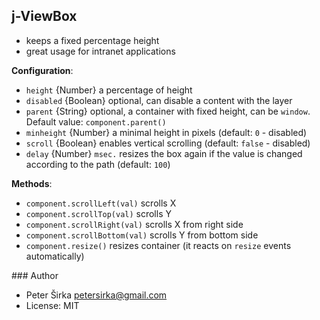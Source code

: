 ## j-ViewBox

- keeps a fixed percentage height
- great usage for intranet applications

__Configuration__:

- `height` {Number} a percentage of height
- `disabled` {Boolean} optional, can disable a content with the layer
- `parent` {String} optional, a container with fixed height, can be `window`. Default value: `component.parent()`
- `minheight` {Number} a minimal height in pixels (default: `0` - disabled)
- `scroll` {Boolean} enables vertical scrolling (default: `false` - disabled)
- `delay` {Number} `msec.` resizes the box again if the value is changed according to the path (default: `100`)

__Methods__:

- `component.scrollLeft(val)` scrolls X
- `component.scrollTop(val)` scrolls Y
- `component.scrollRight(val)` scrolls X from right side
- `component.scrollBottom(val)` scrolls Y from bottom side
- `component.resize()` resizes container (it reacts on `resize` events automatically)

### Author

- Peter Širka <petersirka@gmail.com>
- License: MIT